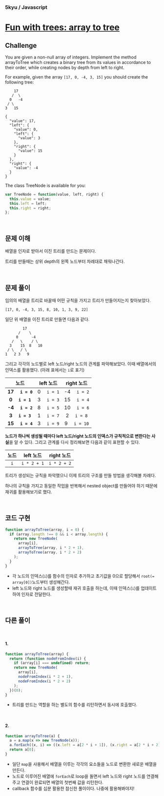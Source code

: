 ### 5kyu / Javascript

# [Fun with trees: array to tree](https://www.codewars.com/kata/fun-with-trees-array-to-tree/javascript)

## Challenge

You are given a non-null array of integers. Implement the method arrayToTree which creates a binary tree from its values in accordance to their order, while creating nodes by depth from left to right.

For example, given the array `[17, 0, -4, 3, 15]` you should create the following tree:

```
    17
   /  \
  0   -4
 / \
3   15
```

```
{
  "value": 17,
  "left": {
    "value": 0,
    "left": {
      "value": 3
    },
    "right": {
      "value": 15
    }
  },
  "right": {
    "value": -4
  }
}
```

The class TreeNode is available for you:

```js
var TreeNode = function(value, left, right) {
  this.value = value;
  this.left = left;
  this.right = right;
};
```

<br/>

## 문제 이해

배열을 인자로 받아서 이진 트리를 만드는 문제이다.

트리를 만들때는 상위 depth의 왼쪽 노드부터 차례대로 채워나간다.

<br/>

## 문제 풀이

임의의 배열을 트리로 바꿀때 어떤 규칙을 가지고 트리가 만들어지는지 찾아보았다.

```
[17, 0, -4, 3, 15, 8, 10, 1, 3, 9, 22]
```

일단 위 배열을 이진 트리로 만들면 다음과 같다.

```
        17
      /    \
     0      -4
   /   \    / \
  3    15  8   10
 / \   / \
1   2 3   9
```

그리고 각각의 노드별로 left 노드/right 노드의 관계를 파악해보았다. 이때 배열에서의 인덱스를 활용했다. (아래 표에서는 `i`로 표기)

|         노드         |  left 노드  |  right 노드  |
| :------------------: | :---------: | :----------: |
| **17** 　**`i = 0`** | 0 　`i = 1` | -4 　`i = 2` |
| **0** 　**`i = 1`**  | 3 　`i = 3` | 15 　`i = 4` |
| **-4** 　**`i = 2`** | 8 　`i = 5` | 10 　`i = 6` |
| **3** 　**`i = 3`**  | 1 　`i = 7` | 2 　`i = 8`  |
| **15** 　**`i = 4`** | 3 　`i = 9` | 9 　`i = 10` |

**노드가 하나씩 생성될 때마다 left 노드/right 노드의 인덱스가 규칙적으로 변한다는 사실**을 알 수 있다. 그리고 관계를 다시 정리해보면 다음과 같이 표현할 수 있다.

| 노드 |  left 노드  | right 노드  |
| :--: | :---------: | :---------: |
| `i`  | `i * 2 + 1` | `i * 2 + 2` |

트리가 생성되는 규칙을 파악했으니 이제 트리의 구조를 만들 방법을 생각해볼 차례다.

하나의 규칙을 가지고 동일한 작업을 반복해서 nested object를 만들어야 하기 때문에 재귀를 활용해보기로 했다.

<br/>

## 코드 구현

```js
function arrayToTree(array, i = 0) {
  if (array.length !== 0 && i < array.length) {
    return new TreeNode(
      array[i],
      arrayToTree(array, i * 2 + 1),
      arrayToTree(array, i * 2 + 2)
    );
  }
}
```

- 각 노드의 인덱스(`i`)를 함수의 인자로 추가하고 초기값을 0으로 할당해서 `root(= array[0])`노드부터 생성해간다.
- left 노드와 right 노드를 생성할때 재귀 호출을 하는데, 이때 인덱스(`i`)를 업데이트하여 인자로 전달한다.

<br/>

## 다른 풀이

<br/>

#### 1.

```js
function arrayToTree(array) {
  return (function nodeFromIndex(i) {
    if (array[i] === undefined) return;
    return new TreeNode(
      array[i],
      nodeFromIndex(i * 2 + 1),
      nodeFromIndex(i * 2 + 2)
    );
  })(0);
}
```

- 트리를 만드는 역할을 하는 별도의 함수를 리턴하면서 동시에 호출했다.

<br/>

#### 2.

```js
function arrayToTree(a) {
  a = a.map(x => new TreeNode(x));
  a.forEach((x, i) => ((x.left = a[2 * i + 1]), (x.right = a[2 * i + 2])));
  return a[0];
}
```

- 일단 `map`을 사용해서 배열을 이루는 각각의 요소들을 노드로 변환한 새로운 배열을 만든다.
- 노드로 이루어진 배열에 `forEach`로 loop을 돌면서 left 노드와 right 노드를 연결해주고 연결이 완료되면 배열의 첫번째 값을 리턴한다.
- callback 함수를 십분 활용한 참신한 풀이이다. 나중에 활용해봐야지!
